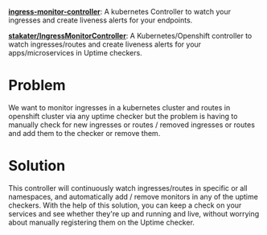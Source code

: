 


**[ingress-monitor-controller](https://stakater.com/projects/imc.html)**: 
A kubernetes Controller to watch your ingresses and create liveness alerts for your endpoints.

**[stakater/IngressMonitorController](https://github.com/stakater/IngressMonitorController)**: 
A Kubernetes/Openshift controller to watch ingresses/routes and create liveness alerts for your apps/microservices in Uptime checkers.

# Problem
We want to monitor ingresses in a kubernetes cluster and routes in openshift cluster via any uptime checker 
but the problem is having to manually check for new ingresses or routes / removed ingresses or routes and add them to the checker or remove them.

# Solution
This controller will continuously watch ingresses/routes in specific or all namespaces, and automatically add / remove monitors in any of the uptime checkers. 
With the help of this solution, you can keep a check on your services and see whether they're up and running and live, without worrying about manually registering them on the Uptime checker.
